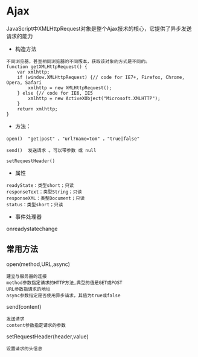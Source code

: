 # Ajax

JavaScript中XMLHttpRequest对象是整个Ajax技术的核心，它提供了异步发送请求的能力 
- 构造方法

```
不同浏览器，甚至相同浏览器的不同版本，获取该对象的方式是不同的。
function getXMLHttpRequest() {
    var xmlhttp;
    if (window.XMLHttpRequest) {// code for IE7+, Firefox, Chrome, Opera, Safari
        xmlhttp = new XMLHttpRequest();
    } else {// code for IE6, IE5
        xmlhttp = new ActiveXObject("Microsoft.XMLHTTP");
    }
    return xmlhttp;
}

```


- 方法：


```
open()  "get|post" ，"url?name=tom" ，"true|false"
   
send()  发送请求 。可以带参数 或 null
   
setRequestHeader()

```

- 属性


```
readyState：类型short；只读
responseText：类型String；只读
responseXML：类型Document；只读
status：类型short；只读
```

- 事件处理器

onreadystatechange


## 常用方法 

open(method,URL,async)  

```
建立与服务器的连接
method参数指定请求的HTTP方法,典型的值是GET或POST
URL参数指请求的地址
async参数指定是否使用异步请求，其值为true或false
```

send(content) 

```
发送请求
content参数指定请求的参数 
```

setRequestHeader(header,value) 

```
设置请求的头信息 
```